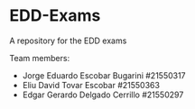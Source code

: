# EDD-Exams
A repository for the EDD exams

Team members:
* Jorge Eduardo Escobar Bugarini #21550317
* Eliu David Tovar Escobar #21550363
* Edgar Gerardo Delgado Cerrillo #21550297

